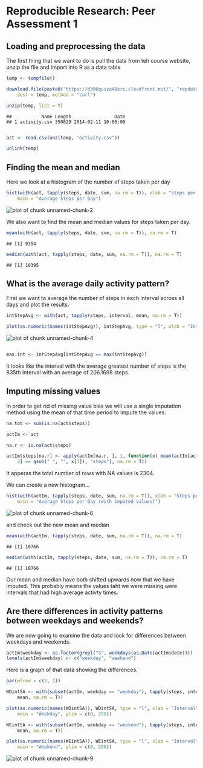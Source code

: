 # Reproducible Research: Peer Assessment 1


## Loading and preprocessing the data

The first thing that we want to do is pull the data from teh course website,
unzip the file and import into R as a data table


```r
temp <- tempfile()

download.file(paste0("https://d396qusza40orc.cloudfront.net/", "repdata%2Fdata%2Factivity.zip"), 
    dest = temp, method = "curl")

unzip(temp, list = T)
```

```
##           Name Length                Date
## 1 activity.csv 350829 2014-02-11 10:08:00
```

```r

act <- read.csv(unz(temp, "activity.csv"))

unlink(temp)
```



## Finding the mean and median

Here we look at a histogram of the number of steps taken per day


```r
hist(with(act, tapply(steps, date, sum, na.rm = T)), xlab = "Steps per Day", 
    main = "Average Steps per Day")
```

![plot of chunk unnamed-chunk-2](figure/unnamed-chunk-2.png) 


We also want to find the mean and median values for steps taken per day.


```r
mean(with(act, tapply(steps, date, sum, na.rm = T)), na.rm = T)
```

```
## [1] 9354
```

```r
median(with(act, tapply(steps, date, sum, na.rm = T)), na.rm = T)
```

```
## [1] 10395
```



## What is the average daily activity pattern?

First we want to average the number of steps in each interval across all days
and plot the results.


```r
intStepAvg <- with(act, tapply(steps, interval, mean, na.rm = T))

plot(as.numeric(names(intStepAvg)), intStepAvg, type = "l", xlab = "Interval")
```

![plot of chunk unnamed-chunk-4](figure/unnamed-chunk-4.png) 

```r

max.int <- intStepAvg[intStepAvg == max(intStepAvg)]
```


It looks like the interval with the average greatest number of steps is the
835th interval with an average of 206.1698 steps.


## Imputing missing values

In order to get rid of missing value bias we will use a single imputation
method using the mean of that time period to impute the values.


```r
na.tot <- sum(is.na(act$steps))

actIm <- act

na.r <- is.na(act$steps)

actIm$steps[na.r] <- apply(actIm[na.r, ], 1, function(x) mean(actIm[actIm[, 
    3] == gsub(" ", "", x[3]), "steps"], na.rm = T))
```


It apperas the total number of rows with NA values is 2304.

We can create a new histogram...

```r
hist(with(actIm, tapply(steps, date, sum, na.rm = T)), xlab = "Steps per Day", 
    main = "Average Steps per Day (with imputed values)")
```

![plot of chunk unnamed-chunk-6](figure/unnamed-chunk-6.png) 


and check out the new mean and median


```r
mean(with(actIm, tapply(steps, date, sum, na.rm = T)), na.rm = T)
```

```
## [1] 10766
```

```r
median(with(actIm, tapply(steps, date, sum, na.rm = T)), na.rm = T)
```

```
## [1] 10766
```


Our mean and median have both shifted upwards now that we have imputed. This
probably means the values taht we were missing were intervals that had high 
average activty times.

## Are there differences in activity patterns between weekdays and weekends?

We are now going to examine the data and look for differences between weekdays
and weekends.


```r
actIm$weekday <- as.factor(grepl("S", weekdays(as.Date(actIm$date))))
levels(actIm$weekday) <- c("weekday", "weekend")
```


Here is a graph of that data showing the differences.

```r
par(mfrow = c(2, 1))

WDintSA <- with(subset(actIm, weekday == "weekday"), tapply(steps, interval, 
    mean, na.rm = T))

plot(as.numeric(names(WDintSA)), WDintSA, type = "l", xlab = "Interval", ylab = "Average Activity", 
    main = "Weekday", ylim = c(0, 250))

WEintSA <- with(subset(actIm, weekday == "weekend"), tapply(steps, interval, 
    mean, na.rm = T))

plot(as.numeric(names(WEintSA)), WEintSA, type = "l", xlab = "Interval", ylab = "Average Activity", 
    main = "Weekend", ylim = c(0, 250))
```

![plot of chunk unnamed-chunk-9](figure/unnamed-chunk-9.png) 


